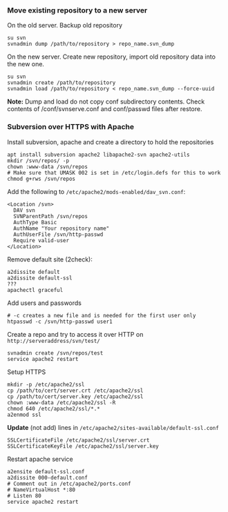 ### Move existing repository to a new server
On the old server. Backup old repository
```shell
su svn
svnadmin dump /path/to/repository > repo_name.svn_dump
```
On the new server. Create new repository, import old repository data into the new one.
```shell
su svn
svnadmin create /path/to/repository
svnadmin load /path/to/repository < repo_name.svn_dump --force-uuid
```
**Note:** Dump and load do not copy conf subdirectory contents. Check contents of /conf/svnserve.conf and conf/passwd files after restore.

### Subversion over HTTPS with Apache
Install subversion, apache and create a directory to hold the repositories
```shell
apt install subversion apache2 libapache2-svn apache2-utils
mkdir /svn/repos/ -p
chown :www-data /svn/repos
# Make sure that UMASK 002 is set in /etc/login.defs for this to work
chmod g+rws /svn/repos
```

Add the following to `/etc/apache2/mods-enabled/dav_svn.conf`:
```
<Location /svn>
  DAV svn
  SVNParentPath /svn/repos
  AuthType Basic
  AuthName "Your repository name"
  AuthUserFile /svn/http-passwd
  Require valid-user
</Location>
```

Remove default site (2check):
```
a2dissite default
a2dissite default-ssl
???
apachectl graceful
```

Add users and passwords
```shell
# -c creates a new file and is needed for the first user only
htpasswd -c /svn/http-passwd user1
```

Create a repo and try to access it over HTTP on `http://serveraddress/svn/test/`
```
svnadmin create /svn/repos/test
service apache2 restart
```

Setup HTTPS
```
mkdir -p /etc/apache2/ssl
cp /path/to/cert/server.crt /etc/apache2/ssl
cp /path/to/cert/server.key /etc/apache2/ssl
chown :www-data /etc/apache2/ssl -R
chmod 640 /etc/apache2/ssl/*.*
a2enmod ssl
```
**Update** (not add) lines in `/etc/apache2/sites-available/default-ssl.conf`
```
SSLCertificateFile /etc/apache2/ssl/server.crt
SSLCertificateKeyFile /etc/apache2/ssl/server.key
```

Restart apache service
```
a2ensite default-ssl.conf
a2dissite 000-default.conf
# Comment out in /etc/apache2/ports.conf
# NameVirtualHost *:80  
# Listen 80
service apache2 restart
```
